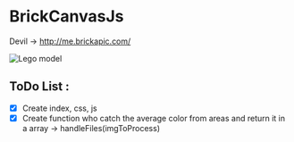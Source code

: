 # BrickCanvasJs

Devil -> http://me.brickapic.com/

![Lego model](https://c2.staticflickr.com/4/3799/9627306333_aa63b657c1_b.jpg)

## ToDo List :

- [x] Create index, css, js
- [x] Create function who catch the average color from areas and return it in a array -> handleFiles(imgToProcess)
